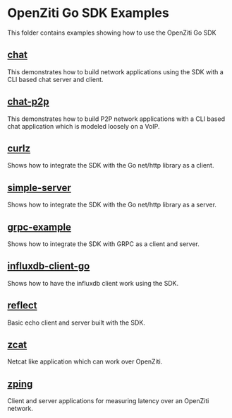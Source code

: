 # OpenZiti Go SDK Examples

This folder contains examples showing how to use the OpenZiti Go SDK

## [chat](./chat)

This demonstrates how to build network applications using the SDK with
a CLI based chat server and client.

## [chat-p2p](./chat-p2p)

This demonstrates how to build P2P network applications with a CLI based
chat application which is modeled loosely on a VoIP.

## [curlz](./curlz)

Shows how to integrate the SDK with the Go net/http library as a client.

## [simple-server](./simple-server)

Shows how to integrate the SDK with the Go net/http library as a server.

## [grpc-example](./grpc-example)

Shows how to integrate the SDK with GRPC as a client and server.

## [influxdb-client-go](./influxdb-client-go)

Shows how to have the influxdb client work using the SDK.

## [reflect](./reflect)

Basic echo client and server built with the SDK.

## [zcat](./zcat)

Netcat like application which can work over OpenZiti.

## [zping](./zping)

Client and server applications for measuring latency over an OpenZiti network.